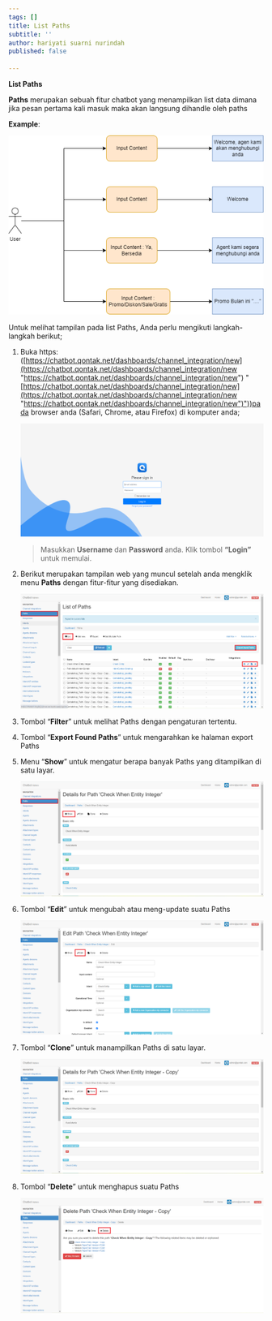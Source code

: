 ```yaml
---
tags: []
title: List Paths
subtitle: ''
author: hariyati suarni nurindah
published: false

---
```

**List Paths**

**Paths** merupakan sebuah fitur chatbot yang menampilkan list data dimana jika pesan pertama kali masuk maka akan langsung dihandle oleh paths

**Example**:

![](/uploads/contactlist-flow-page-4-drawio.png)

Untuk melihat tampilan pada list Paths, Anda perlu mengikuti langkah-langkah berikut;

1. Buka https: ([https://chatbot.qontak.net/dashboards/channel_integration/new](https://chatbot.qontak.net/dashboards/channel_integration/new "https://chatbot.qontak.net/dashboards/channel_integration/new") "[https://chatbot.qontak.net/dashboards/channel_integration/new](https://chatbot.qontak.net/dashboards/channel_integration/new "https://chatbot.qontak.net/dashboards/channel_integration/new")"))pada browser anda (Safari, Chrome, atau Firefox) di komputer anda;

   ![](/uploads/channell.PNG)

   > Masukkan **Username** dan **Password** anda. Klik tombol **“Login”** untuk memulai.
2. Berikut merupakan tampilan web yang muncul setelah anda mengklik menu **Paths** dengan fitur-fitur yang disediakan.

   ![](/uploads/listpath1.PNG)
3. Tombol “**Filter**” untuk melihat Paths dengan pengaturan tertentu.
4. Tombol “**Export Found Paths**” untuk mengarahkan ke halaman export Paths
5. Menu “**Show**” untuk mengatur berapa banyak Paths yang ditampilkan di satu layar.

   ![](/uploads/listpath2.PNG)
6. Tombol “**Edit**” untuk mengubah atau meng-update suatu Paths

   ![](/uploads/listpath3.PNG)
7. Tombol “**Clone**” untuk manampilkan Paths di satu layar.

   ![](/uploads/listpath4.PNG)
8. Tombol “**Delete**” untuk menghapus suatu Paths

   ![](/uploads/listpath5.PNG)